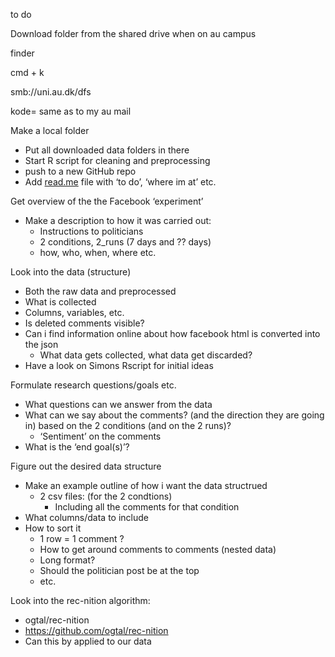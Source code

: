 to do

Download folder from the shared drive when on au campus

finder

cmd + k

smb://uni.au.dk/dfs

kode= same as to my au mail

Make a local folder 

- Put all downloaded data folders in there
- Start R script for cleaning and preprocessing
- push to a new GitHub repo
- Add [read.me](http://read.me) file with ‘to do’, ‘where im at’ etc.

Get overview of the the Facebook ‘experiment’ 

- Make a description to how it was carried out:
    - Instructions to politicians
    - 2 conditions, 2_runs (7 days and ?? days)
    - how, who, when, where etc.

Look into the data (structure)

- Both the raw data and preprocessed
- What is collected
- Columns, variables, etc.
- Is deleted comments visible?
- Can i find information online about how facebook html is converted into the json
    - What data gets collected, what data get discarded?
- Have a look on Simons Rscript for initial ideas

Formulate research questions/goals etc.

- What questions can we answer from the data
- What can we say about the comments? (and the direction they are going in) based on the 2 conditions (and on the 2 runs)?
    - ‘Sentiment’ on the comments
- What is the ‘end goal(s)’?

Figure out the desired data structure

- Make an example outline of how i want the data structrued
    - 2 csv files: (for the 2 condtions)
        - Including all the comments for that condition
- What columns/data to include
- How to sort it
    - 1 row = 1 comment ?
    - How to get around comments to comments (nested data)
    - Long format?
    - Should the politician post be at the top
    - etc.

Look into the rec-nition algorithm:

- ogtal/rec-nition
- https://github.com/ogtal/rec-nition
- Can this by applied to our data
